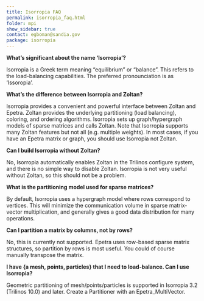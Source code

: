```yaml
---
title: Isorropia FAQ
permalink: isorropia_faq.html
folder: mpi
show_sidebar: true
contact: egboman@sandia.gov
package: isorropia
---
```


**What’s significant about the name ‘Isorropia’?**

Isorropia is a Greek term meaning “equilibrium” or “balance”. This refers to the load-balancing capabilities. The preferred pronounciation is as ‘Issoropia’.

**What’s the difference between Isorropia and Zoltan?**

Isorropia provides a convenient and powerful interface between Zoltan and Epetra. Zoltan provides the underlying partitioning (load balancing), coloring, and ordering algorithms. Isorropia sets up graph/hypergraph models of sparse matrices and calls Zoltan. 
Note that Isorropia supports many Zoltan features but not all (e.g. multiple weights). In most cases, if you have an Epetra matrix or graph, you should use Isorropia not Zoltan.

**Can I build Isorropia without Zoltan?**

No, Isorropia automatically enables Zoltan in the Trilinos configure system, and there is no simple way to disable Zoltan. Isorropia is not very useful without Zoltan, so this should not be a problem.

**What is the partitioning model used for sparse matrices?**

By default, Isorropia uses a hypergraph model where rows correspond to vertices. This will minimize the communication volume in sparse matrix-vector multiplication, and generally gives a good data distribution for many operations.

**Can I partition a matrix by columns, not by rows?**

No, this is currently not supported. Epetra uses row-based sparse matrix structures, so partition by rows is most useful. You could of course manually transpose the matrix.

**I have {a mesh, points, particles} that I need to load-balance. Can I use Isorropia?**

Geometric partitioning of mesh/points/particles is supported in Isorropia 3.2 (Trilinos 10.0) and later. Create a Partitioner with an Epetra_MultiVector.
